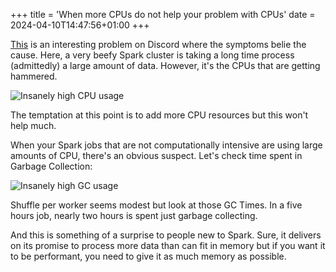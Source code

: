 +++
title = 'When more CPUs do not help your problem with CPUs'
date = 2024-04-10T14:47:56+01:00
+++

[This](https://discord.com/channels/566333122615181327/566334526540742656/1214860027668467772) is an interesting problem on Discord where the symptoms belie the cause. Here, a very beefy Spark cluster is taking a long time process (admittedly) a large amount of data. However, it's the CPUs that are getting hammered. 

![Insanely high CPU usage](../cpu_exhaustion/spark_cpu.png)

The temptation at this point is to add more CPU resources but this won't help much.

When your Spark jobs that are not computationally intensive are using large amounts of CPU, there's an obvious suspect. Let's check time spent in Garbage Collection:

![Insanely high GC usage](../cpu_exhaustion/spark_gc.png)

Shuffle per worker seems modest but look at those GC Times. In a five hours job, nearly two hours is spent just garbage collecting. 

And this is something of a surprise to people new to Spark. Sure, it delivers on its promise to process more data than can fit in memory but if you want it to be performant, you need to give it as much memory as possible.  
